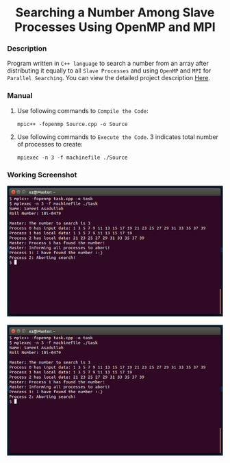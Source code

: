 <h1 align="center">Searching a Number Among Slave Processes Using OpenMP and MPI</h1>

### Description
Program written in `C++ language` to search a number from an array after distributing it equally to all `Slave Processes` and using `OpenMP` and `MPI` for `Parallel Searching`. You can view the detailed project description [Here](https://github.com/SameetAsadullah/Searching-a-Number-Among-Slave-Processes-Using-OpenMP-and-MPI/blob/main/Project%20Statement.pdf).

### Manual
1) Use following commands to `Compile the Code`:
    ```
    mpic++ -fopenmp Source.cpp -o Source
    ```

2) Use following commands to `Execute the Code`. 3 indicates total number of processes to create:
    ```
    mpiexec -n 3 -f machinefile ./Source
    ```
    
### Working Screenshot
<div align="center">
  <img src = "https://github.com/SameetAsadullah/Searching-a-Number-Among-Slave-Processes-Using-OpenMP-and-MPI/blob/main/extras/working-ss-1.png" alt = "" width="700px"/>
</div>
<br/>
<div align="center">
  <img src = "https://github.com/SameetAsadullah/Searching-a-Number-Among-Slave-Processes-Using-OpenMP-and-MPI/blob/main/extras/working-ss-1.png" alt = "" width="700px"/>
</div>
